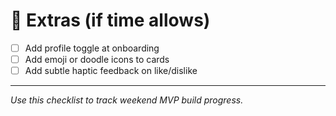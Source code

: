 # 🌱 Extras (if time allows)

- [ ] Add profile toggle at onboarding
- [ ] Add emoji or doodle icons to cards
- [ ] Add subtle haptic feedback on like/dislike

---

*Use this checklist to track weekend MVP build progress.*
